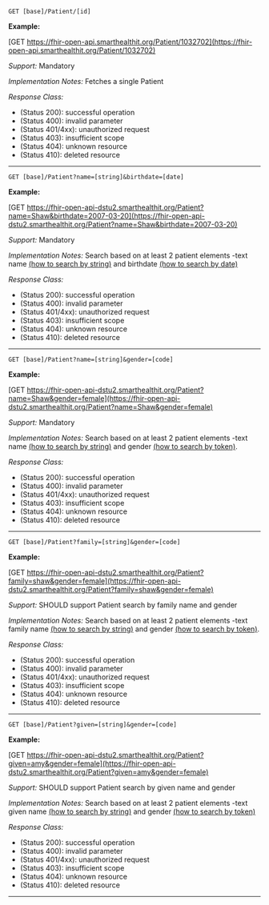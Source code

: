 
`GET [base]/Patient/[id]`

**Example:**

[GET https://fhir-open-api.smarthealthit.org/Patient/1032702](https://fhir-open-api.smarthealthit.org/Patient/1032702)


*Support:* Mandatory

*Implementation Notes:*  Fetches a single Patient

*Response Class:*

-   (Status 200): successful operation
-   (Status 400): invalid parameter
-   (Status 401/4xx): unauthorized request
-   (Status 403): insufficient scope
-   (Status 404): unknown resource
-   (Status 410): deleted resource

-----------

`GET [base]/Patient?name=[string]&birthdate=[date]`

**Example:**

[GET https://fhir-open-api-dstu2.smarthealthit.org/Patient?name=Shaw&birthdate=2007-03-20](https://fhir-open-api-dstu2.smarthealthit.org/Patient?name=Shaw&birthdate=2007-03-20)


*Support:* Mandatory

*Implementation Notes:*  Search based on at least 2 patient elements -text name [(how to search by string)] and birthdate [(how to search by date)]


*Response Class:*

-   (Status 200): successful operation
-   (Status 400): invalid parameter
-   (Status 401/4xx): unauthorized request
-   (Status 403): insufficient scope
-   (Status 404): unknown resource
-   (Status 410): deleted resource

-----------
`GET [base]/Patient?name=[string]&gender=[code]`

**Example:**

[GET https://fhir-open-api-dstu2.smarthealthit.org/Patient?name=Shaw&gender=female](https://fhir-open-api-dstu2.smarthealthit.org/Patient?name=Shaw&gender=female)

*Support:* Mandatory

*Implementation Notes:*  Search based on at least 2 patient elements -text name [(how to search by string)] and gender [(how to search by token)].

*Response Class:*

-   (Status 200): successful operation
-   (Status 400): invalid parameter
-   (Status 401/4xx): unauthorized request
-   (Status 403): insufficient scope
-   (Status 404): unknown resource
-   (Status 410): deleted resource

-----------

`GET [base]/Patient?family=[string]&gender=[code]`

**Example:**

[GET https://fhir-open-api-dstu2.smarthealthit.org/Patient?family=shaw&gender=female](https://fhir-open-api-dstu2.smarthealthit.org/Patient?family=shaw&gender=female)

*Support:* SHOULD support Patient search by family name and gender

*Implementation Notes:*  Search based on at least 2 patient elements -text family name [(how to search by string)] and gender [(how to search by token)].

*Response Class:*

-   (Status 200): successful operation
-   (Status 400): invalid parameter
-   (Status 401/4xx): unauthorized request
-   (Status 403): insufficient scope
-   (Status 404): unknown resource
-   (Status 410): deleted resource

-----------

`GET [base]/Patient?given=[string]&gender=[code]`

**Example:**

[GET https://fhir-open-api-dstu2.smarthealthit.org/Patient?given=amy&gender=female](https://fhir-open-api-dstu2.smarthealthit.org/Patient?given=amy&gender=female)

*Support:* SHOULD support Patient search by given name and gender

*Implementation Notes:*  Search based on at least 2 patient elements -text given name [(how to search by string)] and gender [(how to search by token)]

*Response Class:*

-   (Status 200): successful operation
-   (Status 400): invalid parameter
-   (Status 401/4xx): unauthorized request
-   (Status 403): insufficient scope
-   (Status 404): unknown resource
-   (Status 410): deleted resource

-----------

  [(how to search by reference)]: http://build.fhir.org/search.html#reference
  [(how to search by token)]: http://build.fhir.org/search.html#token
  [Composite Search Parameters]: http://build.fhir.org/search.html#combining
  [(how to search by date)]: http://build.fhir.org/search.html#date
  [(how to search by string)]: http://build.fhir.org/search.html#string
